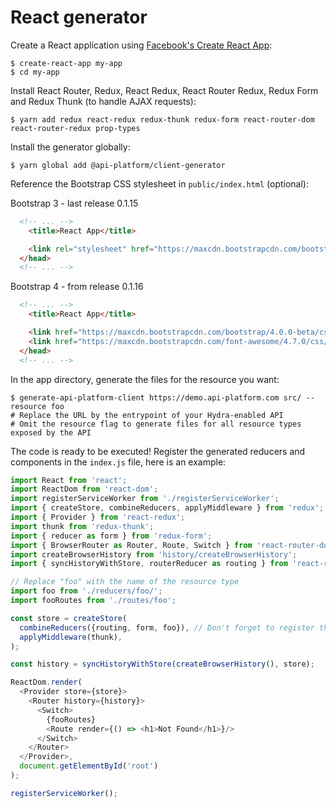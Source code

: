 # React generator

Create a React application using [Facebook's Create React App](https://github.com/facebookincubator/create-react-app):

    $ create-react-app my-app
    $ cd my-app

Install React Router, Redux, React Redux, React Router Redux, Redux Form and Redux Thunk (to handle AJAX requests):

    $ yarn add redux react-redux redux-thunk redux-form react-router-dom react-router-redux prop-types

Install the generator globally:

    $ yarn global add @api-platform/client-generator

Reference the Bootstrap CSS stylesheet in `public/index.html` (optional):

Bootstrap 3 - last release 0.1.15
```html
  <!-- ... -->
    <title>React App</title>

    <link rel="stylesheet" href="https://maxcdn.bootstrapcdn.com/bootstrap/3.3.7/css/bootstrap.min.css" integrity="sha384-BVYiiSIFeK1dGmJRAkycuHAHRg32OmUcww7on3RYdg4Va+PmSTsz/K68vbdEjh4u" crossorigin="anonymous">
  </head>
  <!-- ... -->
```
Bootstrap 4 - from release 0.1.16

```html
  <!-- ... -->
    <title>React App</title>

    <link href="https://maxcdn.bootstrapcdn.com/bootstrap/4.0.0-beta/css/bootstrap.min.css" rel="stylesheet" integrity="sha384-/Y6pD6FV/Vv2HJnA6t+vslU6fwYXjCFtcEpHbNJ0lyAFsXTsjBbfaDjzALeQsN6M" crossorigin="anonymous">
    <link href="https://maxcdn.bootstrapcdn.com/font-awesome/4.7.0/css/font-awesome.min.css" rel="stylesheet" integrity="sha384-wvfXpqpZZVQGK6TAh5PVlGOfQNHSoD2xbE+QkPxCAFlNEevoEH3Sl0sibVcOQVnN" crossorigin="anonymous">
  </head>
  <!-- ... -->
```

In the app directory, generate the files for the resource you want:

    $ generate-api-platform-client https://demo.api-platform.com src/ --resource foo
    # Replace the URL by the entrypoint of your Hydra-enabled API
    # Omit the resource flag to generate files for all resource types exposed by the API

The code is ready to be executed! Register the generated reducers and components in the `index.js` file, here is an example:

```javascript
import React from 'react';
import ReactDom from 'react-dom';
import registerServiceWorker from './registerServiceWorker';
import { createStore, combineReducers, applyMiddleware } from 'redux';
import { Provider } from 'react-redux';
import thunk from 'redux-thunk';
import { reducer as form } from 'redux-form';
import { BrowserRouter as Router, Route, Switch } from 'react-router-dom';
import createBrowserHistory from 'history/createBrowserHistory';
import { syncHistoryWithStore, routerReducer as routing } from 'react-router-redux'

// Replace "foo" with the name of the resource type
import foo from './reducers/foo/';
import fooRoutes from './routes/foo';

const store = createStore(
  combineReducers({routing, form, foo}), // Don't forget to register the reducers here
  applyMiddleware(thunk),
);

const history = syncHistoryWithStore(createBrowserHistory(), store);

ReactDom.render(
  <Provider store={store}>
    <Router history={history}>
      <Switch>
        {fooRoutes}
        <Route render={() => <h1>Not Found</h1>}/>
      </Switch>
    </Router>
  </Provider>,
  document.getElementById('root')
);

registerServiceWorker();
```
